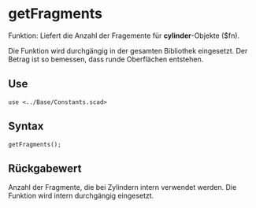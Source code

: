 # getFragments

Funktion: Liefert die Anzahl der Fragemente für __cylinder__-Objekte ($fn). 

Die Funktion wird durchgängig in der gesamten Bibliothek eingesetzt. Der Betrag ist so bemessen, dass runde Oberflächen entstehen.

## Use
<pre><code>use &lt;../Base/Constants.scad&gt;</pre></code>

## Syntax
<pre><code>getFragments();
</pre></code>

## Rückgabewert
Anzahl der Fragmente, die bei Zylindern intern verwendet werden. Die Funktion wird intern durchgängig eingesetzt.
